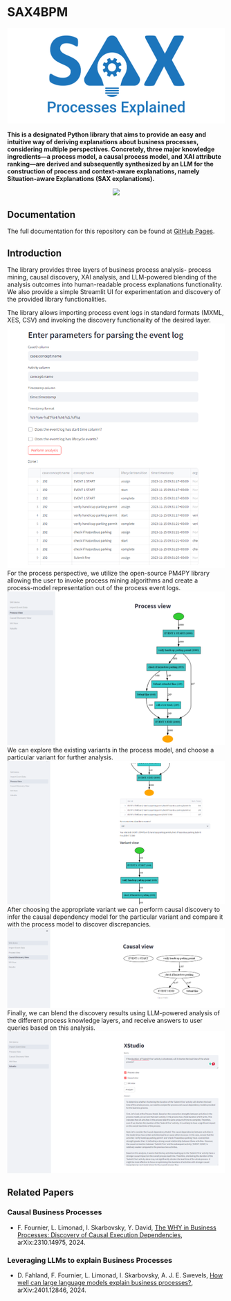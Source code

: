 
# SAX4BPM

![SAX4BPM-banner](images/sax4bpm_logo6_w.png "SAX4BPM")

**This is a designated Python library that aims to provide an easy and intuitive way of deriving explanations about business processes, considering multiple perspectives. Concretely, three major knowledge ingredients—a process model, a causal process model, and XAI attribute ranking—are derived and subsequently synthesized by an LLM for the construction of process and context-aware explanations, namely Situation-aware Explanations (SAX explanations).**


<p align="center">
<img src="https://img.shields.io/badge/sax4bpm-v1.0.0-green" />
</p>

## Documentation

The full documentation for this repository can be found at [GitHub Pages](https://ibm.github.io/sax4bpm/).

## Introduction
The library provides three layers of business process analysis- process mining, causal discovery, XAI analysis, and LLM-powered blending of the analysis outcomes into human-readable process explanations functionality. 
We also provide a simple Streamlit UI for experimentation and discovery of the provided library functionalities.

The library allows importing process event logs in standard formats (MXML, XES, CSV) and invoking the discovery functionality of the desired layer. 
![Importing event log](images/import.png)
For the process perspective, we utilize the open-source PM4PY library allowing the user to invoke process mining algorithms and create a process-model representation out of the process event logs. 
![Process discovery](images/process.png)
We can explore the existing variants in the process model, and choose a particular variant for further analysis.
![Process discovery](images/process_variant.png)
After choosing the appropriate variant we can perform causal discovery to infer the causal dependency model for the particular variant and compare it with the process model to discover discrepancies.
![Process discovery](images/causal.png)
Finally, we can blend the discovery results using LLM-powered analysis of the different process knowledge layers, and receive answers to user queries based on this analysis.
![Process discovery](images/blend.png)


## Related Papers

### Causal Business Processes
- F. Fournier, L. Limonad, I. Skarbovsky, Y. David, [The WHY in Business Processes: Discovery of Causal Execution Dependencies](https://arxiv.org/abs/2310.14975), arXix:2310.14975, 2024.

### Leveraging LLMs to explain Business Processes
- D. Fahland, F. Fournier, L. Limonad, I. Skarbovsky, A. J. E. Swevels, [How well can large language models explain business processes?](https://arxiv.org/abs/2401.12846), arXiv:2401.12846, 2024.

